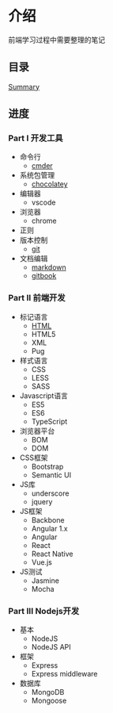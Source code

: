 # 介绍

前端学习过程中需要整理的笔记

## 目录

[Summary](/SUMMARY.md)

## 进度

### Part I 开发工具

* 命令行
  * [cmder](https://wchaochao.gitbooks.io/dev-tool/content/cli/cmder/)
* 系统包管理
  * [chocolatey](https://wchaochao.gitbooks.io/dev-tool/content/spm/chocolatey/)
* 编辑器
  * vscode
* 浏览器
  * chrome
* 正则
* 版本控制
  * [git](https://wchaochao.gitbooks.io/dev-tool/content/vcs/git/)
* 文档编辑
  * [markdown](https://wchaochao.gitbooks.io/dev-tool/content/doc/markdown/)
  * [gitbook](https://wchaochao.gitbooks.io/dev-tool/content/doc/gitbook/)

### Part II 前端开发

* 标记语言
  * [HTML](https://wchaochao.gitbooks.io/frontend-dev/content/markup/html/)
  * HTML5
  * XML
  * Pug
* 样式语言
  * CSS
  * LESS
  * SASS
* Javascript语言
  * ES5
  * ES6
  * TypeScript
* 浏览器平台
  * BOM
  * DOM
* CSS框架
  * Bootstrap
  * Semantic UI
* JS库
  * underscore
  * jquery
* JS框架
  * Backbone
  * Angular 1.x
  * Angular
  * React
  * React Native
  * Vue.js
* JS测试
  * Jasmine
  * Mocha

### Part III Nodejs开发

* 基本
  * NodeJS
  * NodeJS API
* 框架
  * Express
  * Express middleware
* 数据库
  * MongoDB
  * Mongoose
